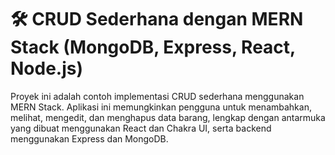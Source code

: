 # 🛠️ CRUD Sederhana dengan MERN Stack (MongoDB, Express, React, Node.js)
Proyek ini adalah contoh implementasi CRUD sederhana menggunakan MERN Stack. Aplikasi ini memungkinkan pengguna untuk menambahkan, melihat, mengedit, dan menghapus data barang, lengkap dengan antarmuka yang dibuat menggunakan React dan Chakra UI, serta backend menggunakan Express dan MongoDB.
